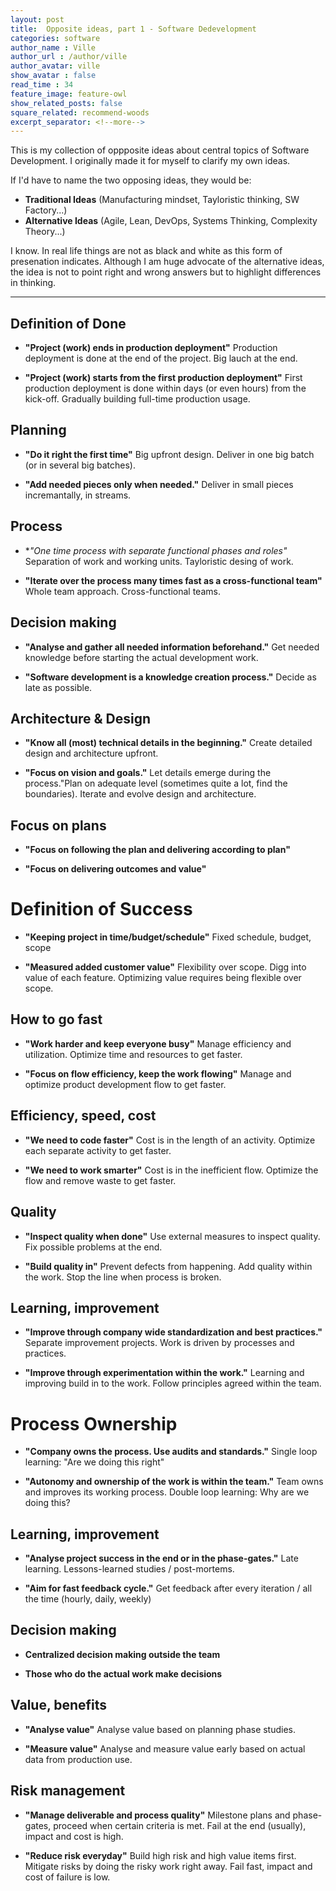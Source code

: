 ```yaml
---
layout: post
title:  Opposite ideas, part 1 - Software Dedevelopment
categories: software
author_name : Ville
author_url : /author/ville
author_avatar: ville
show_avatar : false
read_time : 34
feature_image: feature-owl
show_related_posts: false
square_related: recommend-woods
excerpt_separator: <!--more-->
---
```


This is my collection of oppposite ideas about central topics of Software Development. I originally made it for myself to clarify my own ideas. 

If I'd have to name the two opposing ideas, they would be:

* **Traditional Ideas** (Manufacturing mindset, Tayloristic thinking, SW Factory...)
* **Alternative Ideas** (Agile, Lean, DevOps, Systems Thinking, Complexity Theory...) 

I know. In real life things are not as black and white as this form of presenation indicates. Although I am huge advocate of the alternative ideas, the idea is not to point right and wrong answers but to highlight differences in thinking. 

------

## Definition of Done

* **"Project (work) ends in production deployment"** Production deployment is done at the end of the project. Big lauch at the end.

* **"Project (work) starts from the first production deployment"** First production deployment is done within days (or even hours) from the kick-off. Gradually building full-time production usage.

## Planning

* **"Do it right the first time"** Big upfront design. Deliver in one big batch (or in several big batches).

* **"Add needed pieces only when needed."** Deliver in small pieces incremantally, in streams.

## Process

* **"One time process with separate functional phases and roles"* Separation of work and working units. Tayloristic desing of work.

* **"Iterate over the process many times fast as a cross-functional team"** Whole team approach. Cross-functional teams.

## Decision making

* **"Analyse and gather all needed information beforehand."** Get needed knowledge before starting the actual development work. 

* **"Software development is a knowledge creation process."** Decide as late as possible.

## Architecture & Design

* **"Know all (most) technical details in the beginning."** Create detailed design and architecture upfront.

* **"Focus on vision and goals."** Let details emerge during the process."Plan on adequate level (sometimes quite a lot, find the boundaries). Iterate and evolve design and architecture. 

## Focus on plans

* **"Focus on following the plan and delivering according to plan"**

* **"Focus on delivering outcomes and value"**

# Definition of Success

* **"Keeping project in time/budget/schedule"** Fixed schedule, budget, scope

* **"Measured added customer value"** Flexibility over scope. Digg into value of each feature. Optimizing value requires being flexible over scope.

## How to go fast

* **"Work harder and keep everyone busy"** Manage efficiency and utilization. Optimize time and resources to get faster.

* **"Focus on flow efficiency, keep the work flowing"** Manage and optimize product development flow to get faster. 

## Efficiency, speed, cost

* **"We need to code faster"** Cost is in the length of an activity. Optimize each separate activity to get faster. 

* **"We need to work smarter"** Cost is in the inefficient flow. Optimize the flow and remove waste to get faster.

## Quality

* **"Inspect quality when done"** Use external measures to inspect quality. Fix possible problems at the end.

* **"Build quality in"** Prevent defects from happening. Add quality within the work. Stop the line when process is broken.

## Learning, improvement

* **"Improve through company wide standardization and best practices."** Separate improvement projects. Work is driven by processes and practices.

* **"Improve  through experimentation within the work."** Learning and improving build in to the work. Follow principles agreed within the team.

# Process Ownership

* **"Company owns the process. Use audits and standards."** Single loop learning: "Are we doing this right"

* **"Autonomy and ownership of the work is within the team."** Team owns and improves its working process. Double loop learning: Why are we doing this?

## Learning, improvement

* **"Analyse project success in the end or in the phase-gates."** Late learning. Lessons-learned studies / post-mortems.

* **"Aim for fast feedback cycle."** Get feedback after every iteration / all the time (hourly, daily, weekly)

## Decision making

* **Centralized decision making outside the team**

* **Those who do the actual work make decisions**

## Value, benefits

* **"Analyse value"** Analyse value based on planning phase studies.

* **"Measure value"** Analyse and measure value early based on actual data from production use.

## Risk management

* **"Manage deliverable and process quality"** Milestone plans and phase-gates, proceed when certain criteria is met. Fail at the end (usually), impact and cost is high.

* **"Reduce risk everyday"** Build high risk and high value items first. Mitigate risks by doing the risky work right away. Fail fast, impact and cost of failure is low.